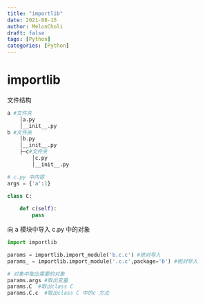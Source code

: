 ```yaml
---
title: "importlib"
date: 2021-08-15
author: MelonCholi
draft: false
tags: [Python]
categories: [Python]
---
```


# importlib

文件结构

```python
a #文件夹
	│a.py
	│__init__.py
b #文件夹
	│b.py
	│__init__.py
	├─c#文件夹
		│c.py
		│__init__.py

# c.py 中内容
args = {'a':1}

class C:
    
    def c(self):
        pass
```

向 a 模块中导入 c.py 中的对象

```python
import importlib

params = importlib.import_module('b.c.c') #绝对导入
params_ = importlib.import_module('.c.c',package='b') #相对导入

# 对象中取出需要的对象
params.args #取出变量
params.C  #取出class C
params.C.c  #取出class C 中的c 方法
```

